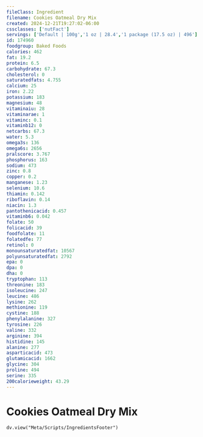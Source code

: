 ```yaml
---
fileClass: Ingredient
filename: Cookies Oatmeal Dry Mix
created: 2024-12-21T19:27:02-06:00
cssclasses: ['nutFact']
servings: ['Default | 100g','1 oz | 28.4','1 package (17.5 oz) | 496']
id: 174960
foodgroup: Baked Foods
calories: 462
fat: 19.2
protein: 6.5
carbohydrate: 67.3
cholesterol: 0
saturatedfats: 4.755
calcium: 25
iron: 2.22
potassium: 183
magnesium: 48
vitaminaiu: 28
vitaminarae: 1
vitaminc: 0.1
vitaminb12: 0
netcarbs: 67.3
water: 5.3
omega3s: 136
omega6s: 2656
pralscore: 3.767
phosphorus: 163
sodium: 473
zinc: 0.8
copper: 0.2
manganese: 1.23
selenium: 10.6
thiamin: 0.142
riboflavin: 0.14
niacin: 1.3
pantothenicacid: 0.457
vitaminb6: 0.042
folate: 50
folicacid: 39
foodfolate: 11
folatedfe: 77
retinol: 0
monounsaturatedfat: 10567
polyunsaturatedfat: 2792
epa: 0
dpa: 0
dha: 0
tryptophan: 113
threonine: 183
isoleucine: 247
leucine: 486
lysine: 262
methionine: 119
cystine: 188
phenylalanine: 327
tyrosine: 226
valine: 332
arginine: 394
histidine: 145
alanine: 277
asparticacid: 473
glutamicacid: 1662
glycine: 304
proline: 494
serine: 335
200calorieweight: 43.29
---
```


# Cookies Oatmeal Dry Mix

```dataviewjs
dv.view("Meta/Scripts/IngredientsFooter")
```